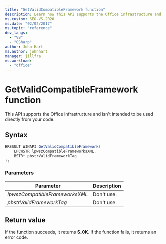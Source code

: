 ```yaml
---
title: "GetValidCompatibleFramework function"
description: Learn how this API supports the Office infrastructure and isn't intended to be used directly from your code.
ms.custom: SEO-VS-2020
ms.date: "02/02/2017"
ms.topic: "reference"
dev_langs:
  - "VB"
  - "CSharp"
author: John-Hart
ms.author: johnhart
manager: jillfra
ms.workload:
  - "office"
---
```

# GetValidCompatibleFramework function
  This API supports the Office infrastructure and isn't intended to be used directly from your code.

## Syntax

```csharp
HRESULT WINAPI GetValidCompatibleFramework(
    LPCWSTR lpwszCompatibleFrameworksXML,
    BSTR* pbstrValidFrameworkTag
);
```

### Parameters

|Parameter|Description|
|---------------|-----------------|
|*lpwszCompatibleFrameworksXML*|Don't use.|
|*pbstrValidFrameworkTag*|Don't use.|

## Return value
 If the function succeeds, it returns **S_OK**. If the function fails, it returns an error code.
